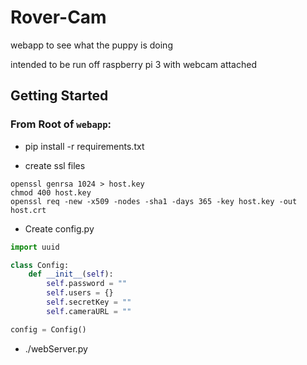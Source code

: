 # Rover-Cam

webapp to see what the puppy is doing

intended to be run off raspberry pi 3 with webcam attached

## Getting Started

### From Root of `webapp`:

* pip install -r requirements.txt

* create ssl files
```
openssl genrsa 1024 > host.key
chmod 400 host.key
openssl req -new -x509 -nodes -sha1 -days 365 -key host.key -out host.crt
```

* Create config.py
```python
import uuid

class Config:
    def __init__(self):
        self.password = ""
        self.users = {}
        self.secretKey = ""
        self.cameraURL = ""

config = Config()
```

* ./webServer.py
